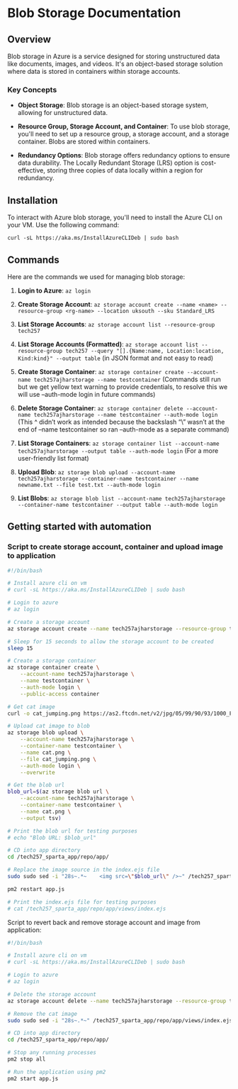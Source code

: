 # Blob Storage Documentation

## Overview

Blob storage in Azure is a service designed for storing unstructured data like documents, images, and videos. It's an object-based storage solution where data is stored in containers within storage accounts.

### Key Concepts

- **Object Storage**: Blob storage is an object-based storage system, allowing for unstructured data.

- **Resource Group, Storage Account, and Container**: To use blob storage, you'll need to set up a resource group, a storage account, and a storage container. Blobs are stored within containers.

- **Redundancy Options**: Blob storage offers redundancy options to ensure data durability. The Locally Redundant Storage (LRS) option is cost-effective, storing three copies of data locally within a region for redundancy.

## Installation

To interact with Azure blob storage, you'll need to install the Azure CLI on your VM. Use the following command:

`curl -sL https://aka.ms/InstallAzureCLIDeb | sudo bash`

## Commands

Here are the commands we used for managing blob storage:

1. **Login to Azure**:
   `az login`

2. **Create Storage Account**:
   `az storage account create --name <name> --resource-group <rg-name> --location uksouth --sku Standard_LRS`

3. **List Storage Accounts**:
   `az storage account list --resource-group tech257`

4. **List Storage Accounts (Formatted)**:
   `az storage account list --resource-group tech257 --query "[].{Name:name, Location:location, Kind:kind}" --output table`
   (in JSON format and not easy to read)

5. **Create Storage Container**:
   `az storage container create --account-name tech257ajharstorage --name testcontainer`
   (Commands still run but we get yellow text warning to provide credentials, to resolve this we will use –auth-mode login in future commands)

6. **Delete Storage Container**:
   `az storage container delete --account-name tech257ajharstorage --name testcontainer --auth-mode login`
   (This ^ didn’t work as intended because the backslash “\” wasn’t at the end of –name testcontainer so ran –auth-mode as a separate command)

7. **List Storage Containers**:
   `az storage container list --account-name tech257ajharstorage --output table --auth-mode login`
   (For a more user-friendly list format)

8. **Upload Blob**:
   `az storage blob upload --account-name tech257ajharstorage --container-name testcontainer --name newname.txt --file test.txt --auth-mode login`

9. **List Blobs**:
   `az storage blob list --account-name tech257ajharstorage --container-name testcontainer --output table --auth-mode login`


## Getting started with automation
### Script to create storage account, container and upload image to application
```bash
#!/bin/bash

# Install azure cli on vm
# curl -sL https://aka.ms/InstallAzureCLIDeb | sudo bash

# Login to azure
# az login

# Create a storage account
az storage account create --name tech257ajharstorage --resource-group tech257 --location uksouth --sku Standard_LRS --allow-blob-public-access true

# Sleep for 15 seconds to allow the storage account to be created
sleep 15

# Create a storage container
az storage container create \
    --account-name tech257ajharstorage \
    --name testcontainer \
    --auth-mode login \
    --public-access container

# Get cat image
curl -o cat_jumping.png https://as2.ftcdn.net/v2/jpg/05/99/90/93/1000_F_599909341_ACLSiB9s2KekiUlrEUCRlPyVAaY6XQFu.webp

# Upload cat image to blob
az storage blob upload \
    --account-name tech257ajharstorage \
    --container-name testcontainer \
    --name cat.png \
    --file cat_jumping.png \
    --auth-mode login \
    --overwrite

# Get the blob url
blob_url=$(az storage blob url \
    --account-name tech257ajharstorage \
    --container-name testcontainer \
    --name cat.png \
    --output tsv)

# Print the blob url for testing purposes
# echo "Blob URL: $blob_url"

# CD into app directory
cd /tech257_sparta_app/repo/app/

# Replace the image source in the index.ejs file
sudo sudo sed -i "28s~.*~    <img src=\"$blob_url\" />~" /tech257_sparta_app/repo/app/views/index.ejs

pm2 restart app.js

# Print the index.ejs file for testing purposes
# cat /tech257_sparta_app/repo/app/views/index.ejs
```

Script to revert back and remove storage account and image from application:
```bash
#!/bin/bash

# Install azure cli on vm
# curl -sL https://aka.ms/InstallAzureCLIDeb | sudo bash

# Login to azure
# az login

# Delete the storage account
az storage account delete --name tech257ajharstorage --resource-group tech257

# Remove the cat image
sudo sudo sed -i "28s~.*~" /tech257_sparta_app/repo/app/views/index.ejs

# CD into app directory
cd /tech257_sparta_app/repo/app/

# Stop any running processes
pm2 stop all

# Run the application using pm2
pm2 start app.js
```
